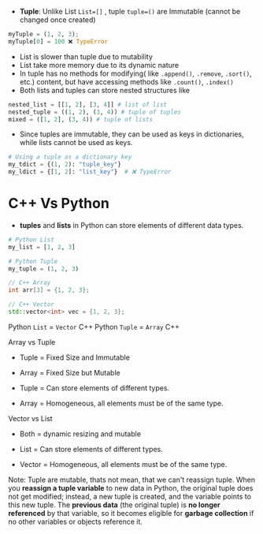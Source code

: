 


- **Tuple**: Unlike List `List=[]` , tuple `tuple=()` are Immutable (cannot be changed once created) 
```python
myTuple = (1, 2, 3);
myTuple[0] = 100 ❌ TypeError
```

- List is slower than tuple due to mutability
- List take more memory due to its dynamic nature
- In tuple has no methods for modifying( like `.append()`, `.remove`, `.sort()`, etc.) content, but have accessing methods like `.count()`, `.index()`
- Both lists and tuples can store nested structures like
```python
nested_list = [[1, 2], [3, 4]] # list of list
nested_tuple = ((1, 2), (3, 4)) # tuple of tuples 
mixed = ([1, 2], (3, 4)) # tuple of lists
```

- Since tuples are immutable, they can be used as keys in dictionaries, while lists cannot be used as keys.
```python
# Using a tuple as a dictionary key
my_tdict = {(1, 2): "tuple_key"} 
my_ldict = {[1, 2]: "list_key"}  # ❌ TypeError
```


# C++ Vs Python

- **tuples** and **lists** in Python can store elements of different data types.
```python
# Python List
my_list = [1, 2, 3]

# Python Tuple
my_tuple = (1, 2, 3)

```

```cpp
// C++ Array
int arr[3] = {1, 2, 3};

// C++ Vector
std::vector<int> vec = {1, 2, 3};
```


Python `List` =  `Vector` C++
Python `Tuple` = `Array` C++


Array vs Tuple
- Tuple = Fixed Size and Immutable
- Array = Fixed Size but Mutable

- Tuple = Can store elements of different types.
- Array = Homogeneous, all elements must be of the same type.

Vector vs List
- Both  = dynamic resizing and mutable

- List = Can store elements of different types.
- Vector = Homogeneous, all elements must be of the same type.


Note: Tuple are mutable, thats not mean, that we can't reassign tuple.
When you **reassign a tuple variable** to new data in Python, the original tuple does not get modified; instead, a new tuple is created, and the variable points to this new tuple. The **previous data** (the original tuple) is **no longer referenced** by that variable, so it becomes eligible for **garbage collection** if no other variables or objects reference it.
